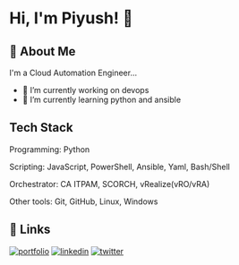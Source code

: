 # Hi, I'm Piyush! 👋

## 🚀 About Me
I'm a Cloud Automation Engineer...

- 🔭 I’m currently working on devops 
- 🌱 I’m currently learning python and ansible

## Tech Stack

Programming: Python

Scripting: JavaScript, PowerShell, Ansible, Yaml, Bash/Shell

Orchestrator: CA ITPAM, SCORCH, vRealize(vRO/vRA) 

Other tools: Git, GitHub, Linux, Windows


## 🔗 Links
[![portfolio](https://img.shields.io/badge/my_portfolio-000?style=for-the-badge&logo=ko-fi&logoColor=white)](https://piyushv080.com/piyushv080)
[![linkedin](https://img.shields.io/badge/linkedin-0A66C2?style=for-the-badge&logo=linkedin&logoColor=white)](https://www.linkedin.com/in/piyushv080/)
[![twitter](https://img.shields.io/badge/twitter-1DA1F2?style=for-the-badge&logo=twitter&logoColor=white)](https://twitter.com/piyushv080)

